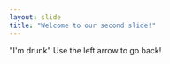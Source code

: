 ```yaml
---
layout: slide
title: "Welcome to our second slide!"
---
```

"I'm drunk"
Use the left arrow to go back!
